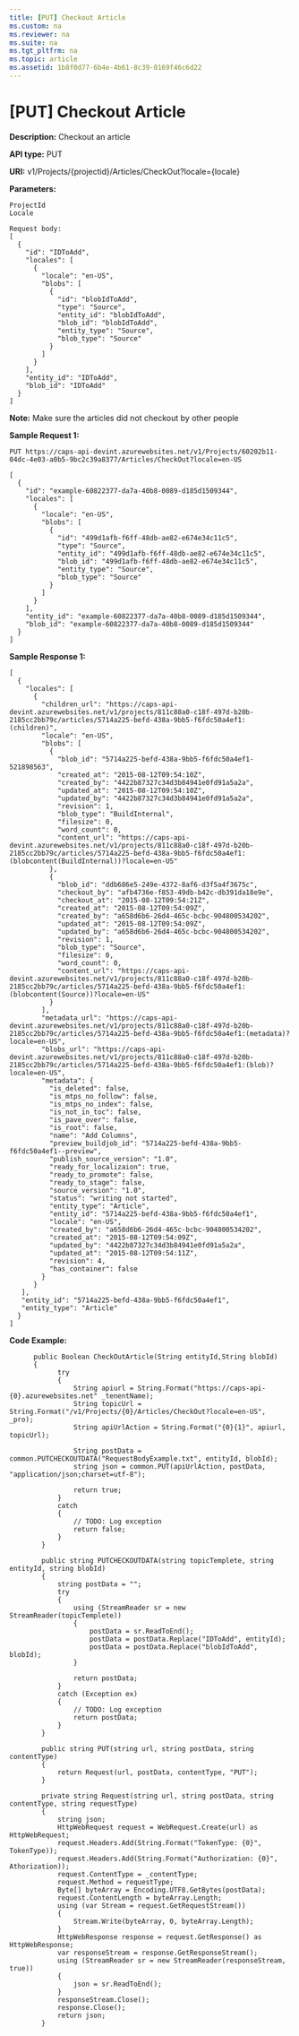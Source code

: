```yaml
---
title: [PUT] Checkout Article
ms.custom: na
ms.reviewer: na
ms.suite: na
ms.tgt_pltfrm: na
ms.topic: article
ms.assetid: 1b8f0d77-6b4e-4b61-8c39-0169f46c6d22
---
```

# [PUT] Checkout Article
**Description:** Checkout an article  

**API type:** PUT

**URI:** v1/Projects/{projectid}/Articles/CheckOut?locale={locale}

**Parameters:**  

	ProjectId  
	Locale  
	  
	Request body:  
	[  
	  {  
	    "id": "IDToAdd",  
	    "locales": [  
	      {  
	        "locale": "en-US",  
	        "blobs": [  
	          {  
	            "id": "blobIdToAdd",  
	            "type": "Source",  
	            "entity_id": "blobIdToAdd",  
	            "blob_id": "blobIdToAdd",  
	            "entity_type": "Source",  
	            "blob_type": "Source"  
	          }  
	        ]  
	      }  
	    ],  
	    "entity_id": "IDToAdd",  
	    "blob_id": "IDToAdd"  
	  }  
	]  
	  
**Note:** Make sure the articles did not checkout by other people  

**Sample Request 1:** 

	PUT https://caps-api-devint.azurewebsites.net/v1/Projects/60202b11-04dc-4e03-a0b5-9bc2c39a8377/Articles/CheckOut?locale=en-US  
	  
	[  
	  {  
	    "id": "example-60822377-da7a-40b8-0089-d185d1509344",  
	    "locales": [  
	      {  
	        "locale": "en-US",  
	        "blobs": [  
	          {  
	            "id": "499d1afb-f6ff-48db-ae82-e674e34c11c5",  
	            "type": "Source",  
	            "entity_id": "499d1afb-f6ff-48db-ae82-e674e34c11c5",  
	            "blob_id": "499d1afb-f6ff-48db-ae82-e674e34c11c5",  
	            "entity_type": "Source",  
	            "blob_type": "Source"  
	          }  
	        ]  
	      }  
	    ],  
	    "entity_id": "example-60822377-da7a-40b8-0089-d185d1509344",  
	    "blob_id": "example-60822377-da7a-40b8-0089-d185d1509344"  
	  }  
	]  
	  
**Sample Response 1:** 

	[  
	  {  
	    "locales": [  
	      {  
	        "children_url": "https://caps-api-devint.azurewebsites.net/v1/projects/811c88a0-c18f-497d-b20b-2185cc2bb79c/articles/5714a225-befd-438a-9bb5-f6fdc50a4ef1:(children)",  
            "locale": "en-US",  
	        "blobs": [  
	          {  
	            "blob_id": "5714a225-befd-438a-9bb5-f6fdc50a4ef1-521898563",  
	            "created_at": "2015-08-12T09:54:10Z",  
	            "created_by": "4422b87327c34d3b84941e0fd91a5a2a",  
	            "updated_at": "2015-08-12T09:54:10Z",  
	            "updated_by": "4422b87327c34d3b84941e0fd91a5a2a",  
	            "revision": 1,  
	            "blob_type": "BuildInternal",  
	            "filesize": 0,  
	            "word_count": 0,  
	            "content_url": "https://caps-api-devint.azurewebsites.net/v1/projects/811c88a0-c18f-497d-b20b-2185cc2bb79c/articles/5714a225-befd-438a-9bb5-f6fdc50a4ef1:(blobcontent(BuildInternal))?locale=en-US"  
	          },  
	          {  
	            "blob_id": "ddb686e5-249e-4372-8af6-d3f5a4f3675c",  
	            "checkout_by": "afb4736e-f853-49db-b42c-db391da18e9e",  
	            "checkout_at": "2015-08-12T09:54:21Z",  
	            "created_at": "2015-08-12T09:54:09Z",  
	            "created_by": "a658d6b6-26d4-465c-bcbc-904800534202",  
	            "updated_at": "2015-08-12T09:54:09Z",  
	            "updated_by": "a658d6b6-26d4-465c-bcbc-904800534202",  
	            "revision": 1,  
	            "blob_type": "Source",  
	            "filesize": 0,  
	            "word_count": 0,  
	            "content_url": "https://caps-api-devint.azurewebsites.net/v1/projects/811c88a0-c18f-497d-b20b-2185cc2bb79c/articles/5714a225-befd-438a-9bb5-f6fdc50a4ef1:(blobcontent(Source))?locale=en-US"  
	          }  
	        ],  
	        "metadata_url": "https://caps-api-devint.azurewebsites.net/v1/projects/811c88a0-c18f-497d-b20b-2185cc2bb79c/articles/5714a225-befd-438a-9bb5-f6fdc50a4ef1:(metadata)?locale=en-US",  
	        "blobs_url": "https://caps-api-devint.azurewebsites.net/v1/projects/811c88a0-c18f-497d-b20b-2185cc2bb79c/articles/5714a225-befd-438a-9bb5-f6fdc50a4ef1:(blob)?locale=en-US",  
	        "metadata": {  
	          "is_deleted": false,  
	          "is_mtps_no_follow": false,  
	          "is_mtps_no_index": false,  
	          "is_not_in_toc": false,  
	          "is_pave_over": false,  
	          "is_root": false,  
	          "name": "Add Columns",  
	          "preview_buildjob_id": "5714a225-befd-438a-9bb5-f6fdc50a4ef1--preview",  
	          "publish_source_version": "1.0",  
	          "ready_for_localizaion": true,  
	          "ready_to_promote": false,  
	          "ready_to_stage": false,  
	          "source_version": "1.0",  
	          "status": "writing not started",  
	          "entity_type": "Article",  
	          "entity_id": "5714a225-befd-438a-9bb5-f6fdc50a4ef1",  
	          "locale": "en-US",  
	          "created_by": "a658d6b6-26d4-465c-bcbc-904800534202",  
	          "created_at": "2015-08-12T09:54:09Z",  
	          "updated_by": "4422b87327c34d3b84941e0fd91a5a2a",  
	          "updated_at": "2015-08-12T09:54:11Z",  
	          "revision": 4,  
	          "has_container": false  
	        }  
	      }  
	   ],  
	   "entity_id": "5714a225-befd-438a-9bb5-f6fdc50a4ef1",  
	   "entity_type": "Article"  
	  }  
	]  
	
**Code Example:**
```
      public Boolean CheckOutArticle(String entityId,String blobId)
      {
            try
            {
                String apiurl = String.Format("https://caps-api-{0}.azurewebsites.net" _tenentName);
                String topicUrl = String.Format("/v1/Projects/{0}/Articles/CheckOut?locale=en-US", _pro);
                String apiUrlAction = String.Format("{0}{1}", apiurl, topicUrl);

                String postData = common.PUTCHECKOUTDATA("RequestBodyExample.txt", entityId, blobId);
                string json = common.PUT(apiUrlAction, postData,  "application/json;charset=utf-8");

                return true;
            }
            catch
            {
                // TODO: Log exception
                return false;
            }
        }
		
		public string PUTCHECKOUTDATA(string topicTemplete, string entityId, string blobId)
        {
            string postData = "";
            try
            {
                using (StreamReader sr = new StreamReader(topicTemplete))
                {
                    postData = sr.ReadToEnd();
                    postData = postData.Replace("IDToAdd", entityId);
                    postData = postData.Replace("blobIdToAdd", blobId);
                }

                return postData;
            }
            catch (Exception ex)
            {
                // TODO: Log exception
                return postData;
            }
        }
		
        public string PUT(string url, string postData, string contentType)
        {
            return Request(url, postData, contentType, "PUT");
        }
        
		private string Request(string url, string postData, string contentType, string requestType)
        {
            string json;
            HttpWebRequest request = WebRequest.Create(url) as HttpWebRequest;
            request.Headers.Add(String.Format("TokenType: {0}", TokenType));
            request.Headers.Add(String.Format("Authorization: {0}", Athorization));
            request.ContentType = _contentType;
            request.Method = requestType;
            Byte[] byteArray = Encoding.UTF8.GetBytes(postData);
            request.ContentLength = byteArray.Length;
            using (var Stream = request.GetRequestStream())
            {
                Stream.Write(byteArray, 0, byteArray.Length);
            }
            HttpWebResponse response = request.GetResponse() as HttpWebResponse;
            var responseStream = response.GetResponseStream();
            using (StreamReader sr = new StreamReader(responseStream, true))
            {
                json = sr.ReadToEnd();
            }
            responseStream.Close();
            response.Close();
            return json;
        }

```

